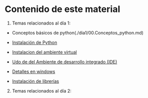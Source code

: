 # Contenido de este material

1. Temas relacionados al día 1:

- Conceptos básicos de python(./dia1/00.Conceptos_python.md)

- [Instalación de Python](./dia1/01.Instalacion_python.md)

- [Instalacion del ambiente virtual](./dia1/02.geocat.md)

- [Udo de del Ambiente de desarrollo integrado (IDE)](./dia1/02a.Uso_IDE.md)

- [Detalles en windows](./dia1/01a.Detalles_windows.md)

- [Instalación de librerías](./dia1/03.Instalacion_bibliotecas.md)

2. Temas relacionados al día 2: